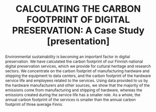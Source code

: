 ---
abstract: Environmental sustainability is becoming an important factor in digital
  preservation. We have calculated the carbon footprint of our Finnish national digital
  preservation services, which we provide for cultural heritage and research sectors.
  We concentrate on the carbon footprint of manufacturing hardware and shipping the
  equipment to data centers, and the carbon footprint of the hardware service life
  and employees related to the services. Using data provided to us by the hardware
  manufacturers and other sources, we show that the majority of the emissions come
  from manufacturing and shipping of hardware, whereas the emissions created during
  the service life has a smaller role. As a whole, the annual carbon footprint of
  the services is smaller than the annual carbon footprint of three average Finns.
creators:
- Tiainen, Mikko
date: null
document_url: https://www.ideals.illinois.edu/items/128849/bitstreams/430292/data.pdf
grand_parent: iPRES
institutions: []
keywords:
- sustainability
- carbon footprint
- data centers
- hardware manufacturing
- hardware service life
landing_page_url: https://hdl.handle.net/2142/121655
language: eng
layout: publication
license: CC-BY 4.0 International
notes_url: null
parent: iPRES 2023
presentation_url: null
size: null
source_name: iPRES
title: 'CALCULATING THE CARBON FOOTPRINT OF DIGITAL PRESERVATION: A Case Study [presentation]'
type: presentation
year: 2023
---